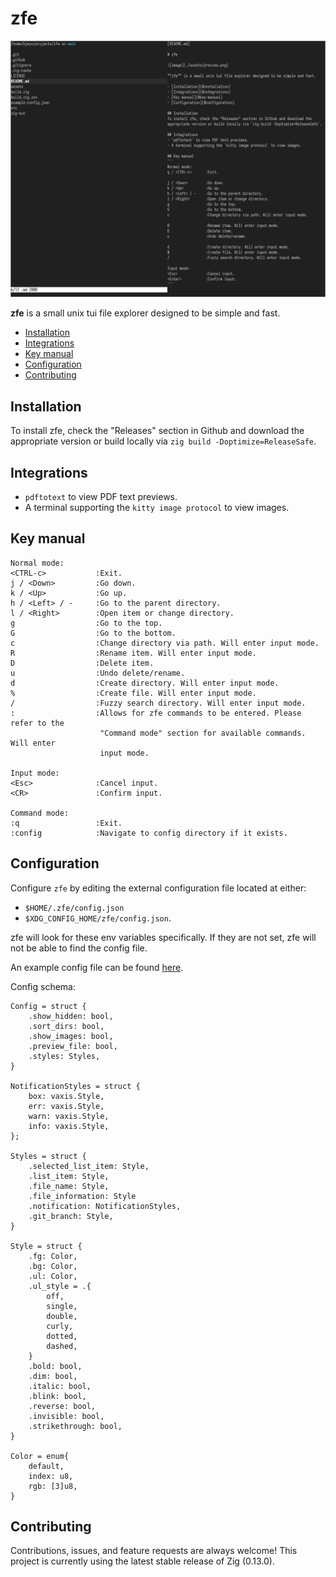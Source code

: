 # zfe

![zfe preview](./assets/preview.png)

**zfe** is a small unix tui file explorer designed to be simple and fast.

- [Installation](#installation)
- [Integrations](#integrations)
- [Key manual](#key-manual)
- [Configuration](#configuration)
- [Contributing](#contributing)

## Installation
To install zfe, check the "Releases" section in Github and download the 
appropriate version or build locally via `zig build -Doptimize=ReleaseSafe`.

## Integrations
- `pdftotext` to view PDF text previews.
- A terminal supporting the `kitty image protocol` to view images.

## Key manual
```
Normal mode:
<CTRL-c>           :Exit.
j / <Down>         :Go down.
k / <Up>           :Go up.
h / <Left> / -     :Go to the parent directory.
l / <Right>        :Open item or change directory.
g                  :Go to the top.
G                  :Go to the bottom.
c                  :Change directory via path. Will enter input mode.
R                  :Rename item. Will enter input mode.
D                  :Delete item.
u                  :Undo delete/rename.
d                  :Create directory. Will enter input mode.
%                  :Create file. Will enter input mode.
/                  :Fuzzy search directory. Will enter input mode.
:                  :Allows for zfe commands to be entered. Please refer to the 
                    "Command mode" section for available commands. Will enter 
                    input mode.

Input mode:
<Esc>              :Cancel input.
<CR>               :Confirm input.

Command mode:
:q                 :Exit.
:config            :Navigate to config directory if it exists.
```


## Configuration
Configure `zfe` by editing the external configuration file located at either:
- `$HOME/.zfe/config.json`
- `$XDG_CONFIG_HOME/zfe/config.json`.

zfe will look for these env variables specifically. If they are not set, zfe will
not be able to find the config file.

An example config file can be found [here](https://github.com/BrookJeynes/zfe/blob/main/example-config.json).

Config schema:
```
Config = struct {
    .show_hidden: bool,
    .sort_dirs: bool,
    .show_images: bool,
    .preview_file: bool,
    .styles: Styles,
}

NotificationStyles = struct {
    box: vaxis.Style,
    err: vaxis.Style,
    warn: vaxis.Style,
    info: vaxis.Style,
};

Styles = struct {
    .selected_list_item: Style,
    .list_item: Style,
    .file_name: Style,
    .file_information: Style
    .notification: NotificationStyles,
    .git_branch: Style,
}

Style = struct {
    .fg: Color,
    .bg: Color,
    .ul: Color,
    .ul_style = .{
        off,
        single,
        double,
        curly,
        dotted,
        dashed,
    }
    .bold: bool,
    .dim: bool,
    .italic: bool,
    .blink: bool,
    .reverse: bool,
    .invisible: bool,
    .strikethrough: bool,
}

Color = enum{
    default,
    index: u8,
    rgb: [3]u8,
}
```

## Contributing
Contributions, issues, and feature requests are always welcome! This project is
currently using the latest stable release of Zig (0.13.0).
